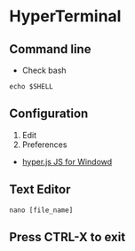 HyperTerminal
=======================


Command line
---------

* Check bash

```
echo $SHELL
```

Configuration
-------------

1. Edit
2. Preferences


- [hyper.js JS for Windowd](https://gist.github.com/coco-napky/404220405435b3d0373e37ec43e54a23)


Text Editor
-----------


```
nano [file_name]
```
Press CTRL-X to exit
-----------------------------------------------------------------------------------------------------